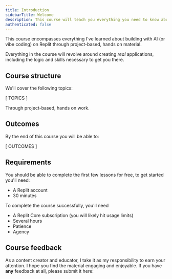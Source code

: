 ```yaml
---
title: Introduction
sidebarTitle: Welcome
description: This course will teach you everything you need to know about vibe coding on Replit.
authenticated: false
---
```


This course encompasses everything I've learned about building with AI (or vibe coding) on Replit through project-based, hands on material. 

Everything in the course will revolve around creating _real_ applications, including the logic and skills necessary to get you there. 

## Course structure

We'll cover the following topics:

[ TOPICS ]

Through project-based, hands on work. 

## Outcomes

By the end of this course you will be able to:

[ OUTCOMES ]

## Requirements

You should be able to complete the first few lessons for free, to get started you'll need:

- A Replit account
- 30 minutes

To complete the course successfully, you'll need

- A Replit Core subscription (you will likely hit usage limits)
- Several hours
- Patience
- Agency

## Course feedback

As a content creator and educator, I take it as my responsibility to earn your attention. I hope you find the material engaging and enjoyable. If you have **any** feedback at all, please submit it here:

